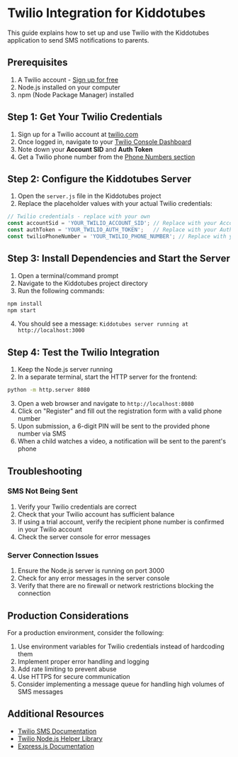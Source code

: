 # Twilio Integration for Kiddotubes

This guide explains how to set up and use Twilio with the Kiddotubes application to send SMS notifications to parents.

## Prerequisites

1. A Twilio account - [Sign up for free](https://www.twilio.com/try-twilio)
2. Node.js installed on your computer
3. npm (Node Package Manager) installed

## Step 1: Get Your Twilio Credentials

1. Sign up for a Twilio account at [twilio.com](https://www.twilio.com/try-twilio)
2. Once logged in, navigate to your [Twilio Console Dashboard](https://www.twilio.com/console)
3. Note down your **Account SID** and **Auth Token**
4. Get a Twilio phone number from the [Phone Numbers section](https://www.twilio.com/console/phone-numbers/incoming)

## Step 2: Configure the Kiddotubes Server

1. Open the `server.js` file in the Kiddotubes project
2. Replace the placeholder values with your actual Twilio credentials:

```javascript
// Twilio credentials - replace with your own
const accountSid = 'YOUR_TWILIO_ACCOUNT_SID'; // Replace with your Account SID
const authToken = 'YOUR_TWILIO_AUTH_TOKEN';   // Replace with your Auth Token
const twilioPhoneNumber = 'YOUR_TWILIO_PHONE_NUMBER'; // Replace with your Twilio phone number
```

## Step 3: Install Dependencies and Start the Server

1. Open a terminal/command prompt
2. Navigate to the Kiddotubes project directory
3. Run the following commands:

```bash
npm install
npm start
```

4. You should see a message: `Kiddotubes server running at http://localhost:3000`

## Step 4: Test the Twilio Integration

1. Keep the Node.js server running
2. In a separate terminal, start the HTTP server for the frontend:

```bash
python -m http.server 8080
```

3. Open a web browser and navigate to `http://localhost:8080`
4. Click on "Register" and fill out the registration form with a valid phone number
5. Upon submission, a 6-digit PIN will be sent to the provided phone number via SMS
6. When a child watches a video, a notification will be sent to the parent's phone

## Troubleshooting

### SMS Not Being Sent

1. Verify your Twilio credentials are correct
2. Check that your Twilio account has sufficient balance
3. If using a trial account, verify the recipient phone number is confirmed in your Twilio account
4. Check the server console for error messages

### Server Connection Issues

1. Ensure the Node.js server is running on port 3000
2. Check for any error messages in the server console
3. Verify that there are no firewall or network restrictions blocking the connection

## Production Considerations

For a production environment, consider the following:

1. Use environment variables for Twilio credentials instead of hardcoding them
2. Implement proper error handling and logging
3. Add rate limiting to prevent abuse
4. Use HTTPS for secure communication
5. Consider implementing a message queue for handling high volumes of SMS messages

## Additional Resources

- [Twilio SMS Documentation](https://www.twilio.com/docs/sms)
- [Twilio Node.js Helper Library](https://www.twilio.com/docs/libraries/node)
- [Express.js Documentation](https://expressjs.com/)
